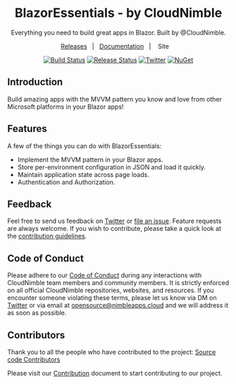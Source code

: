 <h1 align="center">BlazorEssentials - by CloudNimble</h1> 
<p align="center">
  Everything you need to build great apps in Blazor. Built by @CloudNimble.
</p>

<div align="center">

[Releases][release-link]&nbsp;&nbsp;&nbsp;|&nbsp;&nbsp;&nbsp;[Documentation][doc-link]&nbsp;&nbsp;&nbsp;|&nbsp;&nbsp;&nbsp; Site &nbsp;&nbsp;&nbsp;


[![Build Status][devops-build-img]][devops-build]
[![Release Status][devops-release-img]][devops-release]
[![Twitter][twitter-img]][twitter-intent]
[![NuGet][be-nuget-img]][be-nuget]

</div>

## Introduction

Build amazing apps with the MVVM pattern you know and love from other Microsoft platforms in your Blazor apps!

## Features

A few of the things you can do with BlazorEssentials:

* Implement the MVVM pattern in your Blazor apps.
* Store per-environment configuration in JSON and load it quickly.
* Maintain application state across page loads.
* Authentication and Authorization.

## Feedback

Feel free to send us feedback on [Twitter][twitter-link] or [file an issue][issues-link]. Feature requests are always welcome. If you wish to contribute, please take a quick look at the [contribution guidelines](./.github/CONTRIBUTING.md).

## Code of Conduct

Please adhere to our [Code of Conduct](./CODE_OF_CONDUCT.md) during any interactions with 
CloudNimble team members and community members. It is strictly enforced on all official CloudNimble
repositories, websites, and resources. If you encounter someone violating
these terms, please let us know via DM on [Twitter][twitter-link] or via email at opensource@nimbleapps.cloud and we will address it as soon as possible.

## Contributors

Thank you to all the people who have contributed to the project: [Source code Contributors][contri-link]

Please visit our [Contribution](./.github/CONTRIBUTING.md) document to start contributing to our project.

<!-- Base Link References -->

[project-link]: https://github.com/CloudNimble/BlazorEssentials/
[release-link]: https://github.com/CloudNimble/BlazorEssentials/releases
[doc-link]: https://github.com/CloudNimble/BlazorEssentials/tree/main/docs
[contri-link]: https://github.com/CloudNimble/BlazorEssentials/graphs/contributors
[issues-link]: https://github.com/CloudNimble/BlazorEssentials/issues

[twitter-link]: https://twitter.com/cloud_nimble
[twitter-intent]:https://twitter.com/intent/tweet?via=cloud_nimble&text=Check%20out%20BlazorEssentials%2C%20it%20has%20everything%20you%20need%20to%20build%20great%20apps%20in%20Blazor.&hashtags=blazor
[twitter-img]:https://img.shields.io/badge/share-on%20twitter-55acee.svg?style=for-the-badge&logo=twitter

<!-- CI/CD Link References -->

[devops-build]:https://dev.azure.com/cloudnimble/BlazorEssentials/_build/latest?definitionId=3
[devops-release]:https://dev.azure.com/cloudnimble/BlazorEssentials/_release?view=all&definitionId=1

[devops-build-img]:https://img.shields.io/azure-devops/build/cloudnimble/blazoressentials/3.svg?style=for-the-badge&logo=azuredevops
[devops-release-img]:https://img.shields.io/azure-devops/release/cloudnimble/780fcc73-6af6-4310-9bee-2a9d44708616/1/1.svg?style=for-the-badge&logo=azuredevops

<!-- Ecosystem Link References -->
[be-nuget]: https://www.nuget.org/packages/BlazorEssentials
[be-nuget-img]: https://img.shields.io/nuget/v/BlazorEssentials?label=NuGet&logo=NuGet&style=for-the-badge
